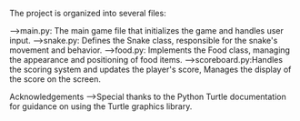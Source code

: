 The project is organized into several files:

-->main.py: The main game file that initializes the game and handles user input.
-->snake.py: Defines the Snake class, responsible for the snake's movement and behavior.
-->food.py: Implements the Food class, managing the appearance and positioning of food items. 
-->scoreboard.py:Handles the scoring system and updates the player's score, Manages the display of the score on the screen.

Acknowledgements
-->Special thanks to the Python Turtle documentation for guidance on using the Turtle graphics library.
